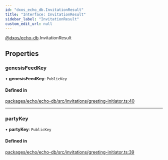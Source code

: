 ```yaml
---
id: "dxos_echo_db.InvitationResult"
title: "Interface: InvitationResult"
sidebar_label: "InvitationResult"
custom_edit_url: null
---
```


[@dxos/echo-db](../modules/dxos_echo_db.md).InvitationResult

## Properties

### genesisFeedKey

• **genesisFeedKey**: `PublicKey`

#### Defined in

[packages/echo/echo-db/src/invitations/greeting-initiator.ts:40](https://github.com/dxos/dxos/blob/b06737400/packages/echo/echo-db/src/invitations/greeting-initiator.ts#L40)

___

### partyKey

• **partyKey**: `PublicKey`

#### Defined in

[packages/echo/echo-db/src/invitations/greeting-initiator.ts:39](https://github.com/dxos/dxos/blob/b06737400/packages/echo/echo-db/src/invitations/greeting-initiator.ts#L39)
